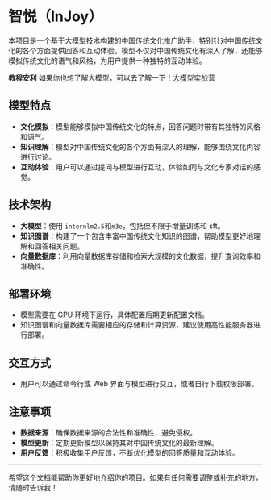 # 智悦（InJoy）

本项目是一个基于大模型技术构建的中国传统文化推广助手，特别针对中国传统文化的各个方面提供回答和互动体验。模型不仅对中国传统文化有深入了解，还能够模拟传统文化的语气和风格，为用户提供一种独特的互动体验。

**教程安利** 如果你也想了解大模型，可以去了解一下！[大模型实战营](https://github.com/InternLM/Tutorial)

## 模型特点

- **文化模拟**：模型能够模拟中国传统文化的特点，回答问题时带有其独特的风格和语气。
- **知识理解**：模型对中国传统文化的各个方面有深入的理解，能够围绕文化内容进行讨论。
- **互动体验**：用户可以通过提问与模型进行互动，体验如同与文化专家对话的感觉。

## 技术架构

- **大模型**：使用 `internlm2.5`和`m3e`，包括但不限于增量训练和 sft。
- **知识图谱**：构建了一个包含丰富中国传统文化知识的图谱，帮助模型更好地理解和回答相关问题。
- **向量数据库**：利用向量数据库存储和检索大规模的文化数据，提升查询效率和准确性。

## 部署环境

- 模型需要在 GPU 环境下运行，具体配置后期更新配置文档。
- 知识图谱和向量数据库需要相应的存储和计算资源，建议使用高性能服务器进行部署。

## 交互方式

- 用户可以通过命令行或 Web 界面与模型进行交互，或者自行下载权限部署。

## 注意事项

- **数据来源**：确保数据来源的合法性和准确性，避免侵权。
- **模型更新**：定期更新模型以保持其对中国传统文化的最新理解。
- **用户反馈**：积极收集用户反馈，不断优化模型的回答质量和互动体验。

---

希望这个文档能帮助你更好地介绍你的项目。如果有任何需要调整或补充的地方，请随时告诉我！
